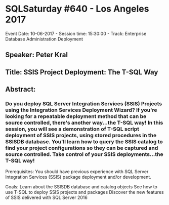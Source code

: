 # SQLSaturday #640 - Los Angeles 2017
Event Date: 10-06-2017 - Session time: 15:30:00 - Track: Enterprise Database Administration  Deployment
## Speaker: Peter Kral
## Title: SSIS Project Deployment: The T-SQL Way
## Abstract:
### Do you deploy SQL Server Integration Services (SSIS) Projects using the Integration Services Deployment Wizard? If you're looking for a repeatable deployment method that can be source controlled, there's another way...the T-SQL way! In this session, you will see a demonstration of T-SQL script deployment of SSIS projects, using stored procedures in the SSISDB database. You'll learn how to query the SSIS catalog to find your project configurations so they can be captured and source controlled. Take control of your SSIS deployments...the T-SQL way!


Prerequisites:
You should have previous experience with SQL Server Integration Services (SSIS) package deployment and/or development.

Goals:
Learn about the SSISDB database and catalog objects
See how to use T-SQL to deploy SSIS projects and packages
Discover the new features of SSIS delivered with SQL Server 2016
